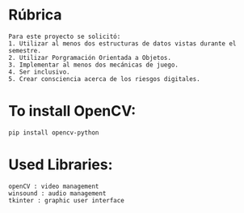 # Rúbrica
    Para este proyecto se solicitó:
    1. Utilizar al menos dos estructuras de datos vistas durante el semestre.
    2. Utilizar Porgramación Orientada a Objetos.
    3. Implementar al menos dos mecánicas de juego.
    4. Ser inclusivo.
    5. Crear consciencia acerca de los riesgos digitales.
    
# To install OpenCV:
    pip install opencv-python

# Used Libraries:
    openCV : video management
    winsound : audio management
    tkinter : graphic user interface
